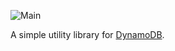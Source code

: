 ![Main](https://github.com/flowerinthenight/libdy/workflows/Main/badge.svg)

A simple utility library for [DynamoDB](https://aws.amazon.com/dynamodb/).
